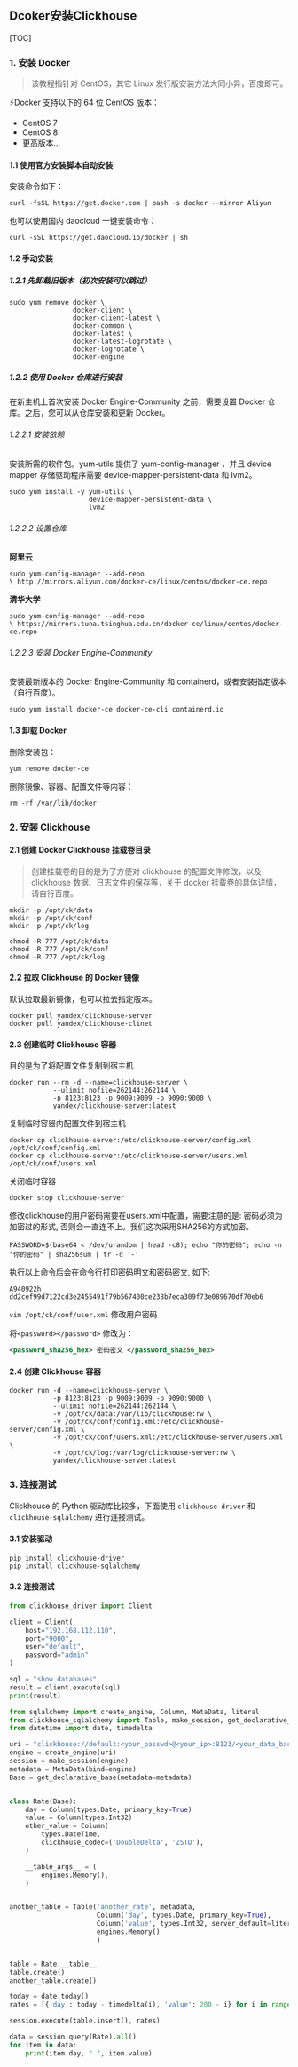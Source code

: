 ## Dcoker安装Clickhouse

[TOC]

### 1. 安装 Docker

> 该教程指针对 CentOS，其它 Linux 发行版安装方法大同小异，百度即可。

⚡Docker 支持以下的 64 位 CentOS 版本：

- CentOS 7
- CentOS 8
- 更高版本...

#### 1.1 使用官方安装脚本自动安装

安装命令如下：

```shell
curl -fsSL https://get.docker.com | bash -s docker --mirror Aliyun
```

也可以使用国内 daocloud 一键安装命令：

```shell
curl -sSL https://get.daocloud.io/docker | sh
```

#### 1.2 手动安装

##### 1.2.1 先卸载旧版本（初次安装可以跳过）

```shell
sudo yum remove docker \
                docker-client \
                docker-client-latest \
                docker-common \
                docker-latest \
                docker-latest-logrotate \
                docker-logrotate \
                docker-engine
```

##### 1.2.2 使用 Docker 仓库进行安装

在新主机上首次安装 Docker Engine-Community 之前，需要设置 Docker 仓库。之后，您可以从仓库安装和更新 Docker。

###### 1.2.2.1 安装依赖

安装所需的软件包。yum-utils 提供了 yum-config-manager ，并且 device mapper 存储驱动程序需要 device-mapper-persistent-data 和 lvm2。

```shell
sudo yum install -y yum-utils \
                    device-mapper-persistent-data \
                    lvm2
```

###### 1.2.2.2 设置仓库

**阿里云**

```shell
sudo yum-config-manager --add-repo 
\ http://mirrors.aliyun.com/docker-ce/linux/centos/docker-ce.repo
```

**清华大学**

```shell
sudo yum-config-manager --add-repo 
\ https://mirrors.tuna.tsinghua.edu.cn/docker-ce/linux/centos/docker-ce.repo
```

###### 1.2.2.3 安装 Docker Engine-Community

安装最新版本的 Docker Engine-Community 和 containerd，或者安装指定版本（自行百度）。

```shell
sudo yum install docker-ce docker-ce-cli containerd.io
```

#### 1.3 卸载 Docker 

删除安装包：

```shell
yum remove docker-ce
```

删除镜像、容器、配置文件等内容：

```shell
rm -rf /var/lib/docker
```

### 2. 安装 Clickhouse

#### 2.1 创建 Docker Clickhouse 挂载卷目录

> 创建挂载卷的目的是为了方便对 clickhouse 的配置文件修改，以及 clickhouse 数据、日志文件的保存等，关于 docker 挂载卷的具体详情，请自行百度。

```shell
mkdir -p /opt/ck/data
mkdir -p /opt/ck/conf
mkdir -p /opt/ck/log
 
chmod -R 777 /opt/ck/data
chmod -R 777 /opt/ck/conf
chmod -R 777 /opt/ck/log
```

#### 2.2 拉取 Clickhouse 的 Docker 镜像

默认拉取最新镜像，也可以拉去指定版本。

```shell
docker pull yandex/clickhouse-server
docker pull yandex/clickhouse-clinet
```

#### 2.3 创建临时 Clickhouse 容器

目的是为了将配置文件复制到宿主机

```shell
docker run --rm -d --name=clickhouse-server \
           --ulimit nofile=262144:262144 \
           -p 8123:8123 -p 9009:9009 -p 9090:9000 \
           yandex/clickhouse-server:latest
```

复制临时容器内配置文件到宿主机

```shell
docker cp clickhouse-server:/etc/clickhouse-server/config.xml /opt/ck/conf/config.xml
docker cp clickhouse-server:/etc/clickhouse-server/users.xml /opt/ck/conf/users.xml
```

关闭临时容器

```shell
docker stop clickhouse-server
```

修改clickhouse的用户密码需要在users.xml中配置，需要注意的是: 密码必须为加密过的形式, 否则会一直连不上。我们这次采用SHA256的方式加密。

```shell
PASSWORD=$(base64 < /dev/urandom | head -c8); echo "你的密码"; echo -n "你的密码" | sha256sum | tr -d '-'
```

执行以上命令后会在命令行打印密码明文和密码密文, 如下:

```
A940922h
dd2cef99d7122cd3e2455491f79b567400ce238b7eca309f73e089670df70eb6 
```

`vim /opt/ck/conf/user.xml` 修改用户密码

将`<password></password>` 修改为：

```xml
<password_sha256_hex> 密码密文 </password_sha256_hex>
```

#### 2.4 创建 Clickhouse 容器

```shell
docker run -d --name=clickhouse-server \
           -p 8123:8123 -p 9009:9009 -p 9090:9000 \
           --ulimit nofile=262144:262144 \
           -v /opt/ck/data:/var/lib/clickhouse:rw \
           -v /opt/ck/conf/config.xml:/etc/clickhouse-server/config.xml \
           -v /opt/ck/conf/users.xml:/etc/clickhouse-server/users.xml \
           -v /opt/ck/log:/var/log/clickhouse-server:rw \
           yandex/clickhouse-server:latest
```

### 3. 连接测试

Clickhouse 的 Python 驱动库比较多，下面使用 `clickhouse-driver` 和 `clickhouse-sqlalchemy` 进行连接测试。

#### 3.1 安装驱动

```shell
pip install clickhouse-driver
pip install clickhouse-sqlalchemy
```

#### 3.2 连接测试

```python
from clickhouse_driver import Client

client = Client(
    host="192.168.112.110",
    port="9000",
    user="default",
    password="admin"
)

sql = "show databases"
result = client.execute(sql)
print(result)
```

```python
from sqlalchemy import create_engine, Column, MetaData, literal
from clickhouse_sqlalchemy import Table, make_session, get_declarative_base, types, engines
from datetime import date, timedelta

uri = "clickhouse://default:<your_passwd>@<your_ip>:8123/<your_data_base>"
engine = create_engine(uri)
session = make_session(engine)
metadata = MetaData(bind=engine)
Base = get_declarative_base(metadata=metadata)


class Rate(Base):
    day = Column(types.Date, primary_key=True)
    value = Column(types.Int32)
    other_value = Column(
        types.DateTime,
        clickhouse_codec=('DoubleDelta', 'ZSTD'),
    )

    __table_args__ = (
        engines.Memory(),
    )


another_table = Table('another_rate', metadata,
                      Column('day', types.Date, primary_key=True),
                      Column('value', types.Int32, server_default=literal(1)),
                      engines.Memory()
                      )


table = Rate.__table__
table.create()
another_table.create()

today = date.today()
rates = [{'day': today - timedelta(i), 'value': 200 - i} for i in range(100)]

session.execute(table.insert(), rates)

data = session.query(Rate).all()
for item in data:
    print(item.day, " ", item.value)
```

